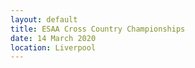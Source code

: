 ```yaml
---
layout: default
title: ESAA Cross Country Championships
date: 14 March 2020
location: Liverpool
---
```

